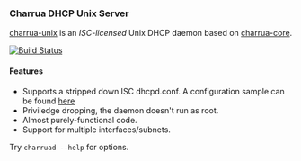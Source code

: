 ### Charrua DHCP Unix Server

[charrua-unix](http://www.github.com/haesbaert/charrua-unix) is an _ISC-licensed_
Unix DHCP daemon based on
[charrua-core](http://www.github.com/haesbaert/charrua-core).

[![Build Status](https://travis-ci.org/haesbaert/charrua-unix.svg)](https://travis-ci.org/haesbaert/charrua-unix)

#### Features

* Supports a stripped down ISC dhcpd.conf. A configuration sample can be found
[here](https://github.com/haesbaert/charrua-core/blob/master/sample/dhcpd.conf)
* Priviledge dropping, the daemon doesn't run as root.
* Almost purely-functional code.
* Support for multiple interfaces/subnets.

Try `charruad --help` for options.
